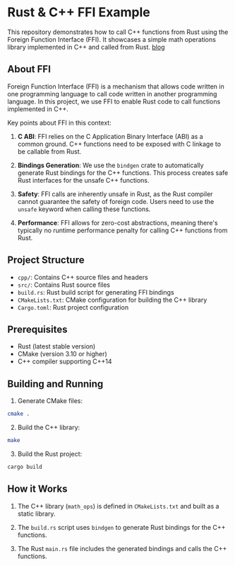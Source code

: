 # Rust & C++ FFI Example

This repository demonstrates how to call C++ functions from Rust using the Foreign Function Interface (FFI). It showcases a simple math operations library implemented in C++ and called from Rust. [blog](https://rumbleftw.github.io/posts/ffi-basics-in-rust/)

## About FFI

Foreign Function Interface (FFI) is a mechanism that allows code written in one programming language to call code written in another programming language. In this project, we use FFI to enable Rust code to call functions implemented in C++.

Key points about FFI in this context:

1. **C ABI**: FFI relies on the C Application Binary Interface (ABI) as a common ground. C++ functions need to be exposed with C linkage to be callable from Rust.

2. **Bindings Generation**: We use the `bindgen` crate to automatically generate Rust bindings for the C++ functions. This process creates safe Rust interfaces for the unsafe C++ functions.

3. **Safety**: FFI calls are inherently unsafe in Rust, as the Rust compiler cannot guarantee the safety of foreign code. Users need to use the `unsafe` keyword when calling these functions.

4. **Performance**: FFI allows for zero-cost abstractions, meaning there's typically no runtime performance penalty for calling C++ functions from Rust.

## Project Structure

- `cpp/`: Contains C++ source files and headers
- `src/`: Contains Rust source files
- `build.rs`: Rust build script for generating FFI bindings
- `CMakeLists.txt`: CMake configuration for building the C++ library
- `Cargo.toml`: Rust project configuration

## Prerequisites

- Rust (latest stable version)
- CMake (version 3.10 or higher)
- C++ compiler supporting C++14

## Building and Running

1. Generate CMake files:

```bash
cmake .
```

2. Build the C++ library:

```bash
make
```

3. Build the Rust project:

```bash
cargo build
```


## How it Works

1. The C++ library (`math_ops`) is defined in `CMakeLists.txt` and built as a static library.

2. The `build.rs` script uses `bindgen` to generate Rust bindings for the C++ functions.

3. The Rust `main.rs` file includes the generated bindings and calls the C++ functions.
